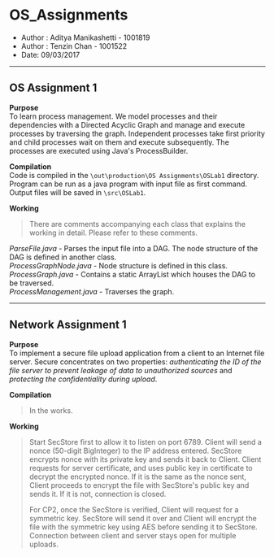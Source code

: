 # OS_Assignments

* Author : Aditya Manikashetti - 1001819
* Author : Tenzin Chan - 1001522
* Date: 09/03/2017 

***

## OS Assignment 1

**Purpose**  
To learn process management. We model processes and their dependencies with a Directed Acyclic Graph and manage and execute
processes by traversing the graph. Independent processes take first priority and child processes wait on them and execute subsequently.
The processes are executed using Java's ProcessBuilder.  
  
**Compilation**  
Code is compiled in the `\out\production\OS Assignments\OSLab1` directory. Program can be run as a java program with
input file as first command.  
Output files will be saved in `\src\OSLab1`.

**Working**  
> There are comments accompanying each class that explains the working in detail. Please refer to these
comments.  

*ParseFile.java* - Parses the input file into a DAG. The node structure of the DAG is defined in another class.  
*ProcessGraphNode.java* - Node structure is defined in this class.  
*ProcessGraph.java* - Contains a static ArrayList which houses the DAG to be traversed.  
*ProcessManagement.java* - Traverses the graph. 


***

## Network Assignment 1

**Purpose**  
To implement a secure file upload application from a client to an Internet file server. Secure concentrates on two properties: *authenticating the ID of the file server to prevent leakage of data to unauthorized sources* and *protecting the confidentiality during upload*. 
  
**Compilation**  
> In the works.

**Working**  
> Start SecStore first to allow it to listen on port 6789.
> Client will send a nonce (50-digit BigInteger) to the IP address entered.
> SecStore encrypts nonce with its private key and sends it back to Client.
> Client requests for server certificate, and uses public key in certificate to decrypt the encrypted nonce. If it is the same as the
> nonce sent, Client proceeds to encrypt the file with SecStore's public key and sends it. If it is not, connection is closed.
>
> For CP2, once the SecStore is verified, Client will request for a symmetric key. SecStore will send it over and Client will encrypt
> the file with the symmetric key using AES before sending it to SecStore.
> Connection between client and server stays open for multiple uploads.
